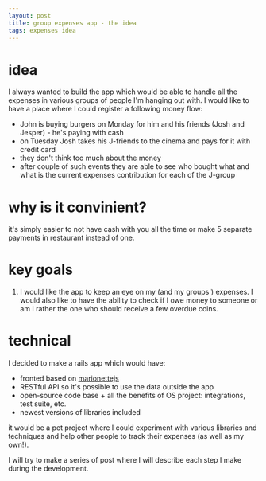 ```yaml
---
layout: post
title: group expenses app - the idea
tags: expenses idea
---
```


# idea

I always wanted to build the app which would be able to handle all the expenses in various groups of people I'm hanging out with.
I would like to have a place where I could register a following money flow:

* John is buying burgers on Monday for him and his friends (Josh and Jesper) - he's paying with cash
* on Tuesday Josh takes his J-friends to the cinema and pays for it with credit card
* they don't think too much about the money
* after couple of such events they are able to see who bought what and what is the current expenses contribution for each of the J-group

# why is it convinient?

it's simply easier to not have cash with you all the time or make 5 separate payments in restaurant instead of one.

# key goals

1. I would like the app to keep an eye on my (and my groups') expenses.
I would also like to have the ability to check if I owe money to someone or am I rather the one who should receive a few overdue coins.

# technical

I decided to make a rails app which would have:

* fronted based on [marionettejs](http://marionettejs.com/)
* RESTful API so it's possible to use the data outside the app
* open-source code base + all the benefits of OS project: integrations, test suite, etc.
* newest versions of libraries included

it would be a pet project where I could experiment with various libraries and techniques and help other people to track their expenses (as well as my own!).

I will try to make a series of post where I will describe each step I make during the development.

